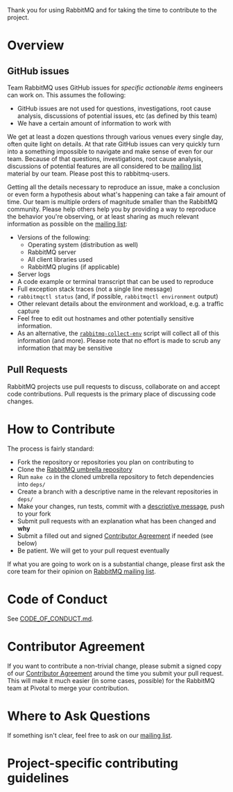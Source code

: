 Thank you for using RabbitMQ and for taking the time to contribute to the project.

# Overview

## GitHub issues

Team RabbitMQ uses GitHub issues for _specific actionable items_ engineers can work on. This assumes the following:

* GitHub issues are not used for questions, investigations, root cause analysis, discussions of potential issues, etc (as defined by this team)
* We have a certain amount of information to work with

We get at least a dozen questions through various venues every single day, often quite light on details. At that rate GitHub issues can very quickly turn into a something impossible to navigate and make sense of even for our team. Because of that questions, investigations, root cause analysis, discussions of potential features are all considered to be [mailing list][rmq-users] material by our team. Please post this to rabbitmq-users.

Getting all the details necessary to reproduce an issue, make a conclusion or even form a hypothesis about what's happening can take a fair amount of time. Our team is multiple orders of magnitude smaller than the RabbitMQ community. Please help others help you by providing a way to reproduce the behavior you're observing, or at least sharing as much relevant information as possible on the [mailing list][rmq-users]:

* Versions of the following:
    * Operating system (distribution as well)
    * RabbitMQ server
    * All client libraries used
    * RabbitMQ plugins (if applicable)
* Server logs
* A code example or terminal transcript that can be used to reproduce
* Full exception stack traces (not a single line message)
* `rabbitmqctl status` (and, if possible, `rabbitmqctl environment` output)
* Other relevant details about the environment and workload, e.g. a traffic capture
* Feel free to edit out hostnames and other potentially sensitive information.
* As an alternative, the [`rabbitmq-collect-env`][rmq-collect-env] script will collect all of this information (and more). Please note that no effort is made to scrub any information that may be sensitive

## Pull Requests

RabbitMQ projects use pull requests to discuss, collaborate on and accept code contributions. Pull requests is the primary place of discussing code changes.

# How to Contribute

The process is fairly standard:

 * Fork the repository or repositories you plan on contributing to
 * Clone the [RabbitMQ umbrella repository][rmq-umbrella-repo]
 * Run `make co` in the cloned umbrella repository to fetch dependencies into `deps/`
 * Create a branch with a descriptive name in the relevant repositories in `deps/`
 * Make your changes, run tests, commit with a [descriptive message][git-commit-msgs], push to your fork
 * Submit pull requests with an explanation what has been changed and **why**
 * Submit a filled out and signed [Contributor Agreement][ca-agreement] if needed (see below)
 * Be patient. We will get to your pull request eventually

If what you are going to work on is a substantial change, please first ask the core team for their opinion on [RabbitMQ mailing list][rmq-users].

# Code of Conduct

See [CODE_OF_CONDUCT.md](./CODE_OF_CONDUCT.md).

# Contributor Agreement

If you want to contribute a non-trivial change, please submit a signed copy of our [Contributor Agreement][ca-agreement] around the time you submit your pull request. This will make it much easier (in some cases, possible) for the RabbitMQ team at Pivotal to merge your contribution.

# Where to Ask Questions

If something isn't clear, feel free to ask on our [mailing list][rmq-users].

[rmq-collect-env]: https://github.com/rabbitmq/support-tools/blob/master/scripts/rabbitmq-collect-env
[rmq-umbrella-repo]: https://github.com/rabbitmq/rabbitmq-public-umbrella
[git-commit-msgs]: http://tbaggery.com/2008/04/19/a-note-about-git-commit-messages.html
[rmq-users]: https://groups.google.com/forum/#!forum/rabbitmq-users
[ca-agreement]: https://github.com/rabbitmq/ca#how-to-submit

# Project-specific contributing guidelines
